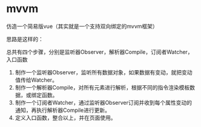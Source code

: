 # mvvm
仿造一个简易版vue（其实就是一个支持双向绑定的mvvm框架）

思路是这样的：

总共有四个步骤，分别是监听器Observer，解析器Compile，订阅者Watcher，入口函数

1. 制作一个监听器Observer，监听所有数据对象，如果数据有变动，就把变动值传给Watcher。
2. 制作一个解析器Compile，对所有元素进行解析，根据不同的指令渲染模板数据，或绑定函数。
3. 制作一个订阅者Watcher，通过监听器Observer订阅并收到每个属性变动的通知，再执行解析器Compile进行更新。
4. 定义入口函数，整合以上，并在页面使用。
